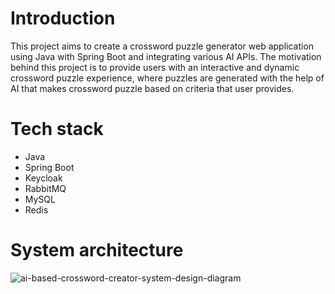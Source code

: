 # Introduction 
This project aims to create a crossword puzzle generator web application using Java with Spring Boot and integrating various AI APIs. The motivation behind this project is to provide users with an interactive and dynamic crossword puzzle experience, where puzzles are generated with the help of AI that makes crossword puzzle based on criteria that user provides.

# Tech stack
- Java
- Spring Boot
- Keycloak
- RabbitMQ
- MySQL
- Redis

# System architecture
![ai-based-crossword-creator-system-design-diagram](https://github.com/user-attachments/assets/52a18d90-11ba-4ebe-935c-9c1dcf3569cb)

